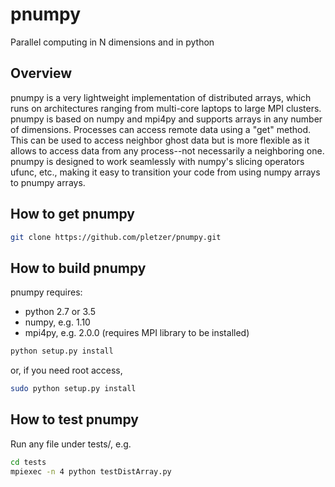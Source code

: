 # pnumpy
Parallel computing in N dimensions and in python

## Overview

pnumpy is a very lightweight implementation of distributed arrays,
which runs on architectures ranging from multi-core laptops to large
MPI clusters.  pnumpy is based on numpy and mpi4py and supports arrays in
any number of dimensions. Processes can access remote data using a "get" 
method. This can be used to access neighbor ghost data but is more 
flexible as it allows to access data from any process--not necessarily
a neighboring one. pnumpy is designed to work seamlessly with numpy's 
slicing operators ufunc, etc., making it easy to transition your code
from using numpy arrays to pnumpy arrays.

## How to get pnumpy

```bash
git clone https://github.com/pletzer/pnumpy.git
```

## How to build pnumpy

pnumpy requires:

 * python 2.7 or 3.5
 * numpy, e.g. 1.10
 * mpi4py, e.g. 2.0.0 (requires MPI library to be installed)


```bash
python setup.py install
```

or, if you need root access,

```bash
sudo python setup.py install
```

## How to test pnumpy

Run any file under tests/, e.g.

```bash
cd tests
mpiexec -n 4 python testDistArray.py
```